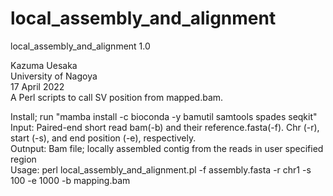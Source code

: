 # local_assembly_and_alignment
local_assembly_and_alignment 1.0  
  
Kazuma Uesaka  
University of Nagoya  
17 April 2022  
A Perl scripts to call SV position from mapped.bam.  

Install; run "mamba install -c bioconda -y bamutil samtools spades seqkit"  
Input: Paired-end short read bam(-b) and their reference.fasta(-f). Chr (-r), start (-s), and end position (-e), respectively.   
Outnput: Bam file; locally assembled contig from the reads in user specified region  
Usage: perl local_assembly_and_alignment.pl -f assembly.fasta -r chr1 -s 100 -e 1000 -b mapping.bam  
